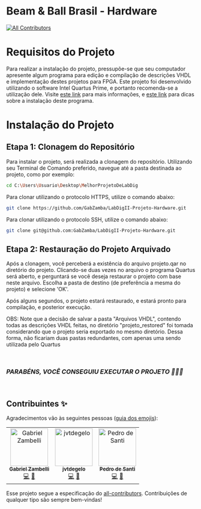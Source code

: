 
# Beam & Ball Brasil - Hardware

<!-- ALL-CONTRIBUTORS-BADGE:START - Do not remove or modify this section -->
[![All Contributors](https://img.shields.io/badge/all_contributors-3-orange.svg?style=flat-square)](#contributors-)
<!-- ALL-CONTRIBUTORS-BADGE:END -->

# Requisitos do Projeto

Para realizar a instalação do projeto, pressupõe-se que seu computador apresente algum programa para edição e compilação de descrições VHDL e implementação destes projetos para FPGA. Este projeto foi desenvolvido utilizando o software Intel Quartus Prime, e portanto recomenda-se a utilização dele. Visite [este link](https://www.intel.com.br/content/www/br/pt/products/details/fpga/development-tools/quartus-prime.html) para mais informações, e [este link](https://edisciplinas.usp.br/pluginfile.php/5209115/mod_resource/content/1/Dicas%20para%20instala%C3%A7%C3%A3o%20o%20Quartus%20II.pdf) para dicas sobre a instalação deste programa.

# Instalação do Projeto

## Etapa 1: Clonagem do Repositório

Para instalar o projeto, será realizada a clonagem do repositório. Utilizando seu Terminal de Comando preferido, navegue até a pasta destinada ao projeto, como por exemplo:

```bash
cd C:\Users\Usuario\Desktop\MelhorProjetoDeLabDig
```

Para clonar utilizando o protocolo HTTPS, utilize o comando abaixo:

```bash
git clone https://github.com/GabZamba/LabDigII-Projeto-Hardware.git
```

Para clonar utilizando o protocolo SSH, utilize o comando abaixo:

```bash
git clone git@github.com:GabZamba/LabDigII-Projeto-Hardware.git
```

## Etapa 2: Restauração do Projeto Arquivado

Após a clonagem, você perceberá a existência do arquivo projeto.qar no diretório do projeto. Clicando-se duas vezes no arquivo o programa Quartus será aberto, e perguntará se você deseja restaurar o projeto com base neste arquivo. Escolha a pasta de destino (de preferência a mesma do projeto) e selecione 'OK'.

Após alguns segundos, o projeto estará restaurado, e estará pronto para compilação, e posterior execução.

OBS: Note que a decisão de salvar a pasta "Arquivos VHDL", contendo todas as descrições VHDL feitas, no diretório "projeto_restored" foi tomada considerando que o projeto seria exportado no mesmo diretório. Dessa forma, não ficariam duas pastas redundantes, com apenas uma sendo utilizada pelo Quartus

<!-- prettier-ignore-start -->
<!-- markdownlint-disable -->

<br>

### *PARABÉNS, VOCÊ CONSEGUIU EXECUTAR O PROJETO 🎉🎉🎉*

<br>

## Contribuintes ✨

Agradecimentos vão às seguintes pessoas ([guia dos emojis](https://allcontributors.org/docs/en/emoji-key)):

<!-- ALL-CONTRIBUTORS-LIST:START - Do not remove or modify this section -->
<table>
  <tbody>
    <tr>
      <td align="center"><a href="https://github.com/GabZamba"><img src="https://avatars.githubusercontent.com/u/98465378?v=4?s=100" width="100px;" alt="Gabriel Zambelli"/><br /><sub><b>Gabriel Zambelli</b></sub></a><br /><a href="https://github.com/PedroDeSanti/FlightOps/commits?author=GabZamba" title="Code">💻</a> <a href="https://github.com/PedroDeSanti/FlightOps/commits?author=GabZamba" title="Documentation">📖</a></td>
      <td align="center"><a href="https://github.com/jvtdegelo"><img src="https://avatars.githubusercontent.com/u/64590453?v=4?s=100" width="100px;" alt="jvtdegelo"/><br /><sub><b>jvtdegelo</b></sub></a><br /><a href="https://github.com/PedroDeSanti/FlightOps/commits?author=jvtdegelo" title="Code">💻</a> <a href="https://github.com/PedroDeSanti/FlightOps/commits?author=jvtdegelo" title="Documentation">📖</a></td>
      <td align="center"><a href="https://github.com/PedroDeSanti"><img src="https://avatars.githubusercontent.com/u/62271285?v=4?s=100" width="100px;" alt="Pedro de Santi"/><br /><sub><b>Pedro de Santi</b></sub></a><br /><a href="https://github.com/PedroDeSanti/FlightOps/commits?author=PedroDeSanti" title="Code">💻</a> <a href="https://github.com/PedroDeSanti/FlightOps/commits?author=PedroDeSanti" title="Documentation">📖</a></td>
    </tr>
  </tbody>
  <tfoot>
    
  </tfoot>
</table>

<!-- markdownlint-restore -->
<!-- prettier-ignore-end -->

<!-- ALL-CONTRIBUTORS-LIST:END -->

Esse projeto segue a especificação do [all-contributors](https://github.com/all-contributors/all-contributors). Contribuições de qualquer tipo são sempre bem-vindas!
